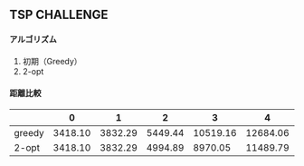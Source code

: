 ## TSP CHALLENGE

#### アルゴリズム
1. 初期（Greedy）
2. 2-opt

#### 距離比較


|               | 0             | 1             | 2            | 3             | 4            | 5             | 6             |
| ------------- | ------------- | ------------- |------------- | ------------- |------------- | ------------- | ------------- |
| greedy        |    3418.10    | 3832.29       | 5449.44      | 10519.16      | 12684.06     | 25331.84      | 49892.05      |
| 2-opt         |    3418.10    |     3832.29   |     4994.89  |   8970.05     |    11489.79  |    21363.60   |   42712.37    |
